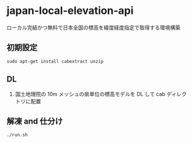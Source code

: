 # japan-local-elevation-api

ローカル完結かつ無料で日本全国の標高を緯度経度指定で取得する環境構築

## 初期設定

```
sudo apt-get install cabextract unzip
```

## DL

1. 国土地理院の 10m メッシュの県単位の標高モデルを DL して cab ディレクトリに配置

## 解凍 and 仕分け

```
./run.sh
```
